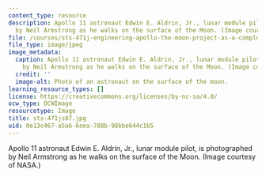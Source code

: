 ```yaml
---
content_type: resource
description: Apollo 11 astronaut Edwin E. Aldrin, Jr., lunar module pilot, is photographed
  by Neil Armstrong as he walks on the surface of the Moon. (Image courtesy of NASA.)
file: /courses/sts-471j-engineering-apollo-the-moon-project-as-a-complex-system-spring-2007/0e13c467a5a66eea788b98bbe644c1b5_sts-471js07.jpg
file_type: image/jpeg
image_metadata:
  caption: Apollo 11 astronaut Edwin E. Aldrin, Jr., lunar module pilot, is photographed
    by Neil Armstrong as he walks on the surface of the Moon. (Image courtesy of [NASA](http://www.nasa.gov/).)
  credit: ''
  image-alt: Photo of an astronaut on the surface of the moon.
learning_resource_types: []
license: https://creativecommons.org/licenses/by-nc-sa/4.0/
ocw_type: OCWImage
resourcetype: Image
title: sts-471js07.jpg
uid: 0e13c467-a5a6-6eea-788b-98bbe644c1b5
---
```

Apollo 11 astronaut Edwin E. Aldrin, Jr., lunar module pilot, is photographed by Neil Armstrong as he walks on the surface of the Moon. (Image courtesy of NASA.)